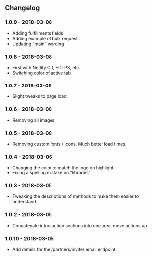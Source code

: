 ## Changelog

### 1.0.9 - 2018-03-08
* Adding fulfillments fields
* Adding example of bulk request
* Updating "main" wording

### 1.0.8 - 2018-03-08
* First with Netlify CD, HTTPS, etc.
* Switching color of active tab

### 1.0.7 - 2018-03-08
* Slight tweaks to page load.

### 1.0.6 - 2018-03-08
* Removing all images.

### 1.0.5 - 2018-03-08
* Removing custom fonts / icons. Much better load times.

### 1.0.4 - 2018-03-06
* Changing the color to match the logo on highlight
* Fixing a spelling mistake on "libraries"

### 1.0.3 - 2018-03-05
* Tweaking the descriptions of methods to make them easier to understand.

### 1.0.2 - 2018-03-05
* Concatenate introduction sections into one area, move actions up.

### 1.0.10 - 2018-03-05
* Add details for the /partners/invite/:email endpoint.